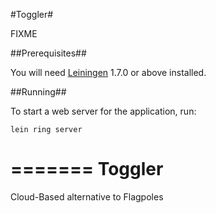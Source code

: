 #Toggler#

FIXME

##Prerequisites##

You will need [Leiningen][1] 1.7.0 or above installed.

[1]: https://github.com/technomancy/leiningen

##Running##

To start a web server for the application, run:

    lein ring server

=======
Toggler
=======

Cloud-Based alternative to Flagpoles
